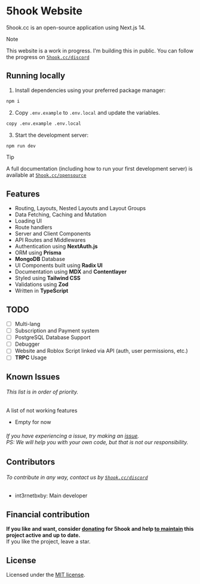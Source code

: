 # 5hook Website
5hook.cc is an open-source application using Next.js 14.

> [!NOTE]  
> This website is a work in progress. I'm building this in public. You can follow the progress on [`5hook.cc/discord`](https://5hook.cc/discord)

## Running locally
1. Install dependencies using your preferred package manager:
```sh
npm i
```
2. Copy `.env.example` to `.env.local` and update the variables.
```sh
copy .env.example .env.local
```
3. Start the development server:
```sh
npm run dev
```

> [!TIP]
> A full documentation (including how to run your first development server) is available at [`5hook.cc/opensource`](https://5hook.cc/opensource)

## Features
- Routing, Layouts, Nested Layouts and Layout Groups
- Data Fetching, Caching and Mutation
- Loading UI
- Route handlers
- Server and Client Components
- API Routes and Middlewares
- Authentication using **NextAuth.js**
- ORM using **Prisma**
- **MongoDB** Database
- UI Components built using **Radix UI**
- Documentation using **MDX** and **Contentlayer**
- Styled using **Tailwind CSS**
- Validations using **Zod**
- Written in **TypeScript**

## TODO
- [ ] Multi-lang
- [ ] Subscription and Payment system
- [ ] PostgreSQL Database Support
- [ ] Debugger
- [ ] Website and Roblox Script linked via API (auth, user permissions, etc.)
- [ ] **TRPC** Usage

## Known Issues
###### This list is in order of priority.
A list of not working features

- Empty for now

###### If you have experiencing a issue, try making an [issue](https://github.com/int3rnetbxby/5hook-web/issues).<br>PS: We will help you with your own code, but that is not our responsibility.

## Contributors
###### To contribute in any way, contact us by [`5hook.cc/discord`](https://5hook.cc/discord)
- int3rnetbxby: Main developer

## Financial contribution
**If you like and want, consider <ins>donating</ins> for 5hook and help <ins>to maintain</ins> this project active and up to date.**<br>
If you like the project, leave a star.

## License
Licensed under the [MIT license](https://github.com/int3rnetbxby/5hook-web/blob/main/LICENSE.md).
